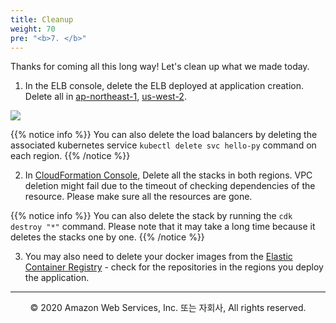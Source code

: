 ```yaml
---
title: Cleanup
weight: 70
pre: "<b>7. </b>"
---
```


Thanks for coming all this long way! Let's clean up what we made today.


1. In the ELB console, delete the ELB deployed at application creation.
Delete all in [ap-northeast-1](https://console.aws.amazon.com/ec2/v2/home?region=ap-northeast-1#LoadBalancers:), [us-west-2](https://console.aws.amazon.com/ec2/v2/home?region=us-west-2#LoadBalancers:sort=loadBalancerName).

![](/images/70-cleanup/elb-delete-en.png)

{{% notice info %}} 
You can also delete the load balancers by deleting the associated kubernetes service `kubectl delete svc hello-py` command on each region.
{{% /notice %}}

2. In [CloudFormation Console](console.aws.amazon.com/cloudformation/), Delete all the stacks in both regions. 
VPC deletion might fail due to the timeout of checking dependencies of the resource. Please make sure all the resources are gone.

{{% notice info %}} 
You can also delete the stack by running the `cdk destroy "*"` command. Please note that it may take a long time because it deletes the stacks one by one.
{{% /notice %}}

3. You may also need to delete your docker images from the [Elastic Container Registry](https://console.aws.amazon.com/ecr/repositories) - check for the repositories in the regions you deploy the application.

---
<p align="center">
© 2020 Amazon Web Services, Inc. 또는 자회사, All rights reserved.
</p>

